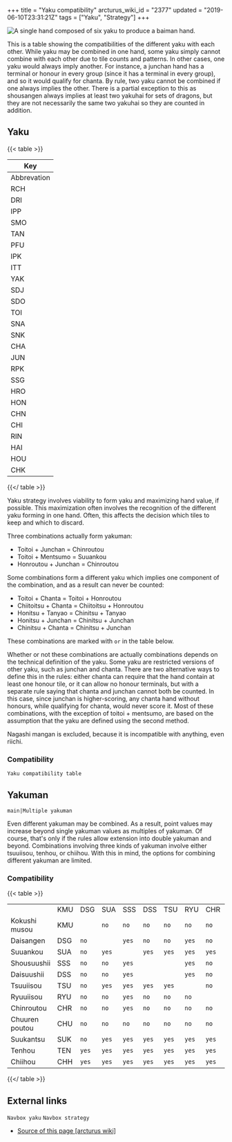 +++
title = "Yaku compatibility"
arcturus_wiki_id = "2377"
updated = "2019-06-10T23:31:21Z"
tags = ["Yaku", "Strategy"]
+++

![A single hand composed of six yaku to produce a baiman hand.](Junchan_sanshoku_baiman.jpg "A single hand composed of six yaku to produce a baiman hand.")

This is a table showing the compatibilities of the different yaku with each other. While yaku may be
combined in one hand, some yaku simply cannot combine with each other due to tile counts and
patterns. In other cases, one yaku would always imply another. For instance, a junchan hand has a
terminal or honour in every group (since it has a terminal in every group), and so it would qualify
for chanta. By rule, two yaku cannot be combined if one always implies the other. There is a partial
exception to this as shousangen always implies at least two yakuhai for sets of dragons, but they
are not necessarily the same two yakuhai so they are counted in addition.

## Yaku

{{< table >}}

| Key         |
| ----------- |
| Abbrevation |
| RCH         |
| DRI         |
| IPP         |
| SMO         |
| TAN         |
| PFU         |
| IPK         |
| ITT         |
| YAK         |
| SDJ         |
| SDO         |
| TOI         |
| SNA         |
| SNK         |
| CHA         |
| JUN         |
| RPK         |
| SSG         |
| HRO         |
| HON         |
| CHN         |
| CHI         |
| RIN         |
| HAI         |
| HOU         |
| CHK         |

{{</ table >}}

Yaku strategy involves viability to form yaku and maximizing hand value, if possible. This
maximization often involves the recognition of the different yaku forming in one hand. Often, this
affects the decision which tiles to keep and which to discard.

Three combinations actually form yakuman:

- Toitoi + Junchan = Chinroutou
- Toitoi + Mentsumo = Suuankou
- Honroutou + Junchan = Chinroutou

Some combinations form a different yaku which implies one component of the combination, and as a
result can never be counted:

- Toitoi + Chanta = Toitoi + Honroutou
- Chiitoitsu + Chanta = Chiitoitsu + Honroutou
- Honitsu + Tanyao = Chinitsu + Tanyao
- Honitsu + Junchan = Chinitsu + Junchan
- Chinitsu + Chanta = Chinitsu + Junchan

These combinations are marked with `or` in the table below.

Whether or not these combinations are actually combinations depends on the technical definition of
the yaku. Some yaku are restricted versions of other yaku, such as junchan and chanta. There are two
alternative ways to define this in the rules: either chanta can require that the hand contain at
least one honour tile, or it can allow no honour terminals, but with a separate rule saying that
chanta and junchan cannot both be counted. In this case, since junchan is higher-scoring, any chanta
hand without honours, while qualifying for chanta, would never score it. Most of these combinations,
with the exception of toitoi + mentsumo, are based on the assumption that the yaku are defined using
the second method.

Nagashi mangan is excluded, because it is incompatible with anything, even riichi.

### Compatibility

`Yaku compatibility table`

## Yakuman

`main|Multiple yakuman`

Even different yakuman may be combined. As a result, point values may increase beyond single yakuman
values as multiples of yakuman. Of course, that's only if the rules allow extension into double
yakuman and beyond. Combinations involving three kinds of yakuman involve either tsuuiisou, tenhou,
or chiihou. With this in mind, the options for combining different yakuman are limited.

### Compatibility

{{< table >}}

|                |     |       |       |       |       |       |       |       |       |       |       |       |
| -------------- | --- | ----- | ----- | ----- | ----- | ----- | ----- | ----- | ----- | ----- | ----- | ----- |
|                | KMU | DSG   | SUA   | SSS   | DSS   | TSU   | RYU   | CHR   | CHU   | SUK   | TEN   | CHH   |
| Kokushi musou  | KMU |       | `no`  | `no`  | `no`  | `no`  | `no`  | `no`  | `no`  | `no`  | `no`  | `yes` |
| Daisangen      | DSG | `no`  |       | `yes` | `no`  | `no`  | `yes` | `no`  | `no`  | `no`  | `yes` | `yes` |
| Suuankou       | SUA | `no`  | `yes` |       | `yes` | `yes` | `yes` | `yes` | `yes` | `no`  | `yes` | `yes` |
| Shousuushii    | SSS | `no`  | `no`  | `yes` |       |       | `yes` | `no`  | `no`  | `no`  | `yes` | `yes` |
| Daisuushii     | DSS | `no`  | `no`  | `yes` |       |       | `yes` | `no`  | `no`  | `no`  | `yes` | `yes` |
| Tsuuiisou      | TSU | `no`  | `yes` | `yes` | `yes` | `yes` |       | `no`  | `no`  | `no`  | `yes` | `yes` |
| Ryuuiisou      | RYU | `no`  | `no`  | `yes` | `no`  | `no`  | `no`  |       | `no`  | `no`  | `yes` | `yes` |
| Chinroutou     | CHR | `no`  | `no`  | `yes` | `no`  | `no`  | `no`  | `no`  |       | `no`  | `yes` | `yes` |
| Chuuren poutou | CHU | `no`  | `no`  | `no`  | `no`  | `no`  | `no`  | `no`  | `no`  |       | `no`  | `yes` |
| Suukantsu      | SUK | `no`  | `yes` | `yes` | `yes` | `yes` | `yes` | `yes` | `yes` | `no`  |       | `no`  |
| Tenhou         | TEN | `yes` | `yes` | `yes` | `yes` | `yes` | `yes` | `yes` | `yes` | `yes` | `no`  |       |
| Chiihou        | CHH | `yes` | `yes` | `yes` | `yes` | `yes` | `yes` | `yes` | `yes` | `yes` | `no`  |       |

{{</ table >}}

## External links

`Navbox yaku` `Navbox strategy`

- [Source of this page [arcturus wiki]](http://arcturus.su/wiki/Yaku_compatibility)
